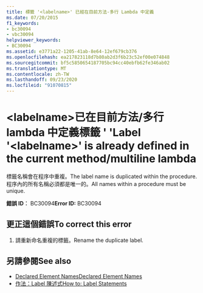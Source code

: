```yaml
---
title: 標籤 '<labelname>' 已經在目前方法-多行 Lambda 中定義
ms.date: 07/20/2015
f1_keywords:
- bc30094
- vbc30094
helpviewer_keywords:
- BC30094
ms.assetid: e3771a22-1205-41ab-8e64-12ef679cb376
ms.openlocfilehash: ea217823118d7b80ab2d3f6b23c52ef00e074848
ms.sourcegitcommit: bf5c5850654187705bc94cc40ebfb62fe346ab02
ms.translationtype: MT
ms.contentlocale: zh-TW
ms.lasthandoff: 09/23/2020
ms.locfileid: "91070815"
---
```

# <a name="label-labelname-is-already-defined-in-the-current-methodmultiline-lambda"></a><span data-ttu-id="6d409-102">\<labelname>已在目前方法/多行 lambda 中定義標籤 ' '</span><span class="sxs-lookup"><span data-stu-id="6d409-102">Label '\<labelname>' is already defined in the current method/multiline lambda</span></span>

<span data-ttu-id="6d409-103">標籤名稱會在程序中重複。</span><span class="sxs-lookup"><span data-stu-id="6d409-103">The label name is duplicated within the procedure.</span></span> <span data-ttu-id="6d409-104">程序內的所有名稱必須都是唯一的。</span><span class="sxs-lookup"><span data-stu-id="6d409-104">All names within a procedure must be unique.</span></span>  
  
 <span data-ttu-id="6d409-105">**錯誤 ID︰** BC30094</span><span class="sxs-lookup"><span data-stu-id="6d409-105">**Error ID:** BC30094</span></span>  
  
## <a name="to-correct-this-error"></a><span data-ttu-id="6d409-106">更正這個錯誤</span><span class="sxs-lookup"><span data-stu-id="6d409-106">To correct this error</span></span>  
  
1. <span data-ttu-id="6d409-107">請重新命名重複的標籤。</span><span class="sxs-lookup"><span data-stu-id="6d409-107">Rename the duplicate label.</span></span>  
  
## <a name="see-also"></a><span data-ttu-id="6d409-108">另請參閱</span><span class="sxs-lookup"><span data-stu-id="6d409-108">See also</span></span>

- [<span data-ttu-id="6d409-109">Declared Element Names</span><span class="sxs-lookup"><span data-stu-id="6d409-109">Declared Element Names</span></span>](../programming-guide/language-features/declared-elements/declared-element-names.md)
- [<span data-ttu-id="6d409-110">作法：Label 陳述式</span><span class="sxs-lookup"><span data-stu-id="6d409-110">How to: Label Statements</span></span>](../programming-guide/program-structure/how-to-label-statements.md)
